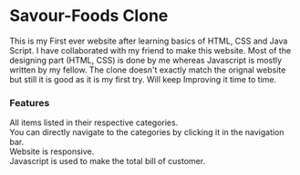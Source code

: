 # Savour-Foods Clone <br>
This is my First ever website after learning basics of HTML, CSS and Java Script. I have collaborated with my friend to make this website. Most of the designing part (HTML, CSS) is done by me whereas Javascript is mostly written by my fellow. The clone doesn't exactly match the orignal website but still it is good as it is my first try. Will keep Improving it time to time.
<h3>Features</h3>
All items listed in their respective categories. <br>
You can directly navigate to the categories by clicking it in the navigation bar. <br>
Website is responsive.<br>
Javascript is used to make the total bill of customer.

 
